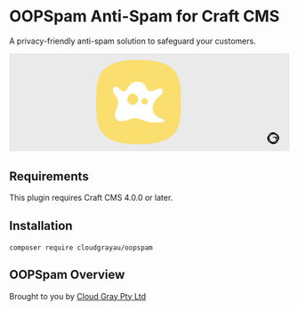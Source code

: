 # OOPSpam Anti-Spam for Craft CMS

A privacy-friendly anti-spam solution to safeguard your customers.

![Screenshot](resources/oopspam.png)

## Requirements

This plugin requires Craft CMS 4.0.0 or later.

## Installation

`composer require cloudgrayau/oopspam`

## OOPSpam Overview

Brought to you by [Cloud Gray Pty Ltd](https://cloudgray.com.au/)